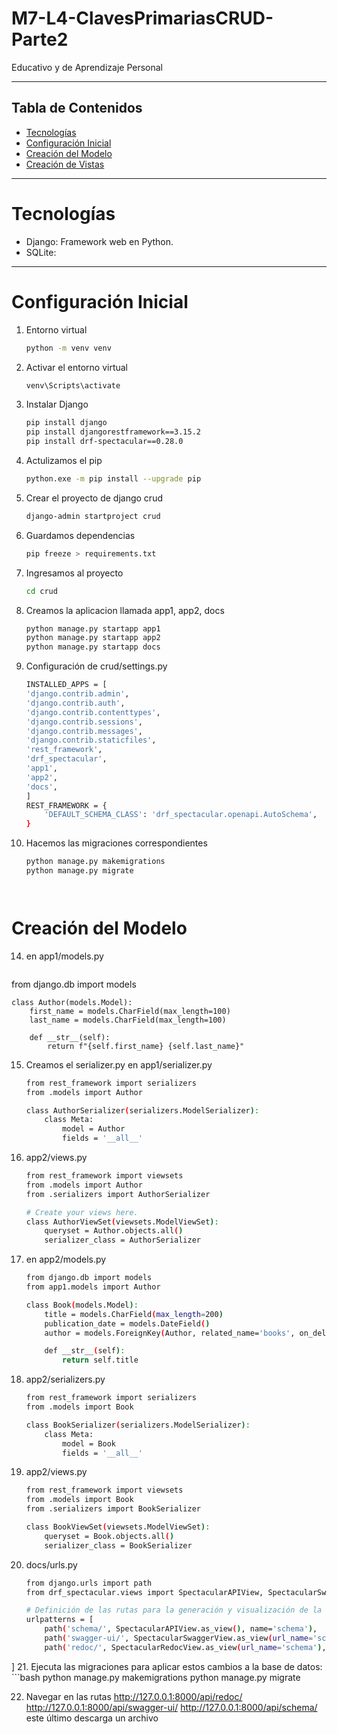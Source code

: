 # M7-L4-ClavesPrimariasCRUD-Parte2
Educativo y de Aprendizaje Personal

---
## Tabla de Contenidos
- [Tecnologías](#Tecnologías)
- [Configuración Inicial](#configuración-Inicial)
- [Creación del Modelo](#creación-del-modelo)
- [Creación de Vistas](#creación-de-vistas)

---
# Tecnologías
- Django: Framework web en Python.
- SQLite:
--- 
# Configuración Inicial 
1. Entorno virtual 
    ```bash 
    python -m venv venv

2. Activar el entorno virtual
    ```bash 
    venv\Scripts\activate

3. Instalar Django
    ```bash 
    pip install django 
    pip install djangorestframework==3.15.2
    pip install drf-spectacular==0.28.0
    
4. Actulizamos el pip 
    ```bash
    python.exe -m pip install --upgrade pip

5. Crear el proyecto de django crud
    ```bash 
    django-admin startproject crud

6. Guardamos dependencias
    ```bash
    pip freeze > requirements.txt

7. Ingresamos al proyecto 
    ```bash 
    cd crud

9. Creamos la aplicacion llamada app1, app2, docs
    ```bash     
    python manage.py startapp app1
    python manage.py startapp app2
    python manage.py startapp docs

10. Configuración de crud/settings.py 
    ```bash 
    INSTALLED_APPS = [
    'django.contrib.admin',
    'django.contrib.auth',
    'django.contrib.contenttypes',
    'django.contrib.sessions',
    'django.contrib.messages',
    'django.contrib.staticfiles',
    'rest_framework',
    'drf_spectacular',
    'app1',
    'app2',
    'docs',
    ]
    REST_FRAMEWORK = {
        'DEFAULT_SCHEMA_CLASS': 'drf_spectacular.openapi.AutoSchema',
    }

11. Hacemos las migraciones correspondientes
    ```bash
    python manage.py makemigrations
    python manage.py migrate




# Creación del Modelo 

14. en app1/models.py
    ```bash
   from django.db import models

    class Author(models.Model):
        first_name = models.CharField(max_length=100)
        last_name = models.CharField(max_length=100)

        def __str__(self):
            return f"{self.first_name} {self.last_name}"

15. Creamos el serializer.py en app1/serializer.py
    ```bash
    from rest_framework import serializers
    from .models import Author

    class AuthorSerializer(serializers.ModelSerializer):
        class Meta:
            model = Author
            fields = '__all__'

16. app2/views.py
    ```bash
    from rest_framework import viewsets
    from .models import Author
    from .serializers import AuthorSerializer

    # Create your views here.
    class AuthorViewSet(viewsets.ModelViewSet):
        queryset = Author.objects.all()
        serializer_class = AuthorSerializer

17. en app2/models.py
    ```bash
    from django.db import models
    from app1.models import Author

    class Book(models.Model):
        title = models.CharField(max_length=200)
        publication_date = models.DateField()
        author = models.ForeignKey(Author, related_name='books', on_delete=models.CASCADE)

        def __str__(self):
            return self.title

18. app2/serializers.py
    ```bash
    from rest_framework import serializers
    from .models import Book

    class BookSerializer(serializers.ModelSerializer):
        class Meta:
            model = Book
            fields = '__all__'
19. app2/views.py
    ```bash 
    from rest_framework import viewsets
    from .models import Book
    from .serializers import BookSerializer

    class BookViewSet(viewsets.ModelViewSet):
        queryset = Book.objects.all()
        serializer_class = BookSerializer

20. docs/urls.py
    ```bash 
    from django.urls import path
    from drf_spectacular.views import SpectacularAPIView, SpectacularSwaggerView, SpectacularRedocView

    # Definición de las rutas para la generación y visualización de la documentación de la API
    urlpatterns = [
        path('schema/', SpectacularAPIView.as_view(), name='schema'),
        path('swagger-ui/', SpectacularSwaggerView.as_view(url_name='schema'), name='swagger-ui'),
        path('redoc/', SpectacularRedocView.as_view(url_name='schema'), name='redoc'),
]
21. Ejecuta las migraciones para aplicar estos cambios a la base de datos:
    ```bash 
    python manage.py makemigrations
    python manage.py migrate

22. Navegar en las rutas http://127.0.0.1:8000/api/redoc/   http://127.0.0.1:8000/api/swagger-ui/  http://127.0.0.1:8000/api/schema/ este último descarga un archivo
